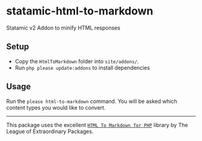 # statamic-html-to-markdown
Statamic v2 Addon to minify HTML responses

## Setup

* Copy the `HtmlToMarkdown` folder into `site/addons/`.
* Run `php please update:addons` to install dependencies

## Usage

Run the `please html-to-markdown` command. You will be asked which content types you would like to convert.

___

This package uses the excellent [`HTML To Markdown for PHP`](https://github.com/thephpleague/html-to-markdown) library by The League of Extraordinary Packages.